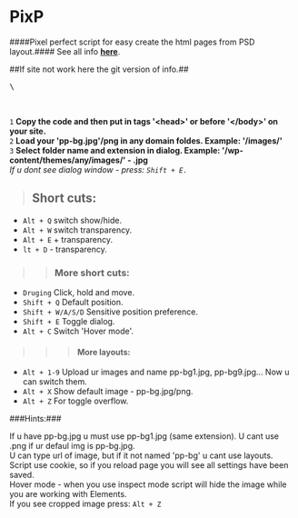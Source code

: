 PixP
====

####Pixel perfect script for easy create the html pages from PSD layout.####
See all info **<a href="http://jek-fdrv.16mb.com/pixp">here</a>**.



##If site not work here the git version of info.##

<pre>\<script src="http://jek-fdrv.16mb.com/pixp/pixp.js" type="text/javascript">\</script></pre> <br>
<code>1</code> **Сopy the code and then put in tags '\<head>' or before '\</body>' on your site.**<br>
<code>2</code> **Load your 'pp-bg.jpg'/png in any domain foldes. Example: '/images/'**<br>
<code>3</code> **Select folder name and extension in dialog. Example: '/wp-content/themes/any/images/' - .jpg** <br>
*If u dont see dialog window - press: <code>Shift + E.</code>*

>##  Short cuts:
<ul>
<li><code>Alt + Q</code> switch show/hide.</li>
<li><code>Alt + W</code> switch transparency.</li>
<li><code>Alt + E</code> + transparency.</li>
<li><code>lt + D</code> - transparency.</li>
</ul>

>>### More short cuts:
<ul>
<li><code>Druging</code> Click, hold and move.</li>
<li><code>Shift + Q</code> Default position. </li>
<li><code>Shift + W/A/S/D</code> Sensitive position preference.</li>
<li><code>Shift + E</code> Toggle dialog.</li>
<li><code>Alt + C</code> Switch 'Hover mode'.</li>
</ul>

>>>#### More layouts:
<ul>
<li><code>Alt + 1-9</code> Upload ur images and name pp-bg1.jpg, pp-bg9.jpg... Now u can switch them.</li>
<li><code>Alt + X</code> Show default image - pp-bg.jpg/png.</li>
<li><code>Alt + Z</code> For toggle overflow.</li>
</ul>

###Hints:###
<table>
    <tr>
If u have pp-bg.jpg u must use pp-bg1.jpg (same extension). U cant use .png if ur defaul img is pp-bg.jpg. <br />
U can type url of image, but if it not named 'pp-bg' u cant use layouts.<br />
Script use cookie, so if you reload page you will see all settings have been saved.<br />
Hover mode - when you use inspect mode script will hide the image while you are working with Elements.<br />
If you see cropped image press: <code>Alt + Z</code><br />
 </tr>
</table>
